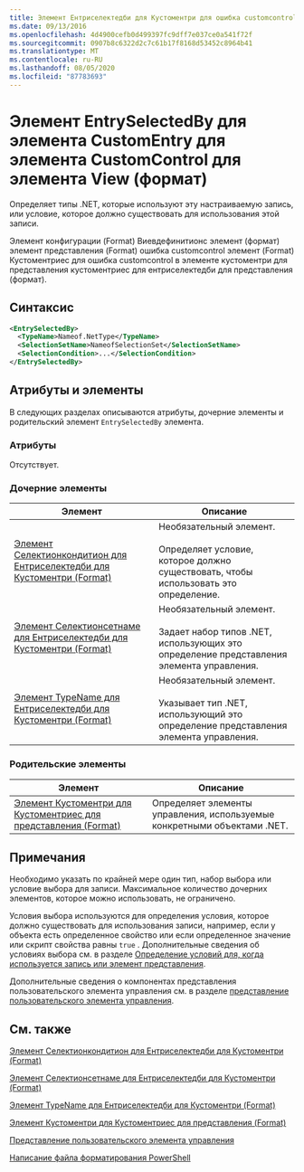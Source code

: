 ```yaml
---
title: Элемент Ентриселектедби для Кустоментри для ошибка customcontrol для представления (Format) | Документация Майкрософт
ms.date: 09/13/2016
ms.openlocfilehash: 4d4900cefb0d499397fc9dff7e037ce0a541f72f
ms.sourcegitcommit: 0907b8c6322d2c7c61b17f8168d53452c8964b41
ms.translationtype: MT
ms.contentlocale: ru-RU
ms.lasthandoff: 08/05/2020
ms.locfileid: "87783693"
---
```

# <a name="entryselectedby-element-for-customentry-for-customcontrol-for-view-format"></a>Элемент EntrySelectedBy для элемента CustomEntry для элемента CustomControl для элемента View (формат)

Определяет типы .NET, которые используют эту настраиваемую запись, или условие, которое должно существовать для использования этой записи.

Элемент конфигурации (Format) Виевдефинитионс элемент (формат) элемент представления (Format) ошибка customcontrol элемент (Format) Кустоментриес для ошибка customcontrol в элементе кустоментри для представления кустоментриес для ентриселектедби для представления (формат).

## <a name="syntax"></a>Синтаксис

```xml
<EntrySelectedBy>
  <TypeName>Nameof.NetType</TypeName>
  <SelectionSetName>NameofSelectionSet</SelectionSetName>
  <SelectionCondition>...</SelectionCondition>
</EntrySelectedBy>
```

## <a name="attributes-and-elements"></a>Атрибуты и элементы

В следующих разделах описываются атрибуты, дочерние элементы и родительский элемент `EntrySelectedBy` элемента.

### <a name="attributes"></a>Атрибуты

Отсутствует.

### <a name="child-elements"></a>Дочерние элементы

|Элемент|Описание|
|-------------|-----------------|
|[Элемент Селектионкондитион для Ентриселектедби для Кустоментри (Format)](./selectioncondition-element-for-entryselectedby-for-customcontrol-format.md)|Необязательный элемент.<br /><br /> Определяет условие, которое должно существовать, чтобы использовать это определение.|
|[Элемент Селектионсетнаме для Ентриселектедби для Кустоментри (Format)](./selectionsetname-element-for-entryselectedby-for-customcontrol-for-view-format.md)|Необязательный элемент.<br /><br /> Задает набор типов .NET, использующих это определение представления элемента управления.|
|[Элемент TypeName для Ентриселектедби для Кустоментри (Format)](./typename-element-for-selectioncondition-for-customcontrol-for-view-format.md)|Необязательный элемент.<br /><br /> Указывает тип .NET, использующий это определение представления элемента управления.|

### <a name="parent-elements"></a>Родительские элементы

|Элемент|Описание|
|-------------|-----------------|
|[Элемент Кустоментри для Кустоментриес для представления (Format)](./customentry-element-for-customentries-for-customcontrol-for-view-format.md)|Определяет элементы управления, используемые конкретными объектами .NET.|

## <a name="remarks"></a>Примечания

Необходимо указать по крайней мере один тип, набор выбора или условие выбора для записи. Максимальное количество дочерних элементов, которое можно использовать, не ограничено.

Условия выбора используются для определения условия, которое должно существовать для использования записи, например, если у объекта есть определенное свойство или если определенное значение или скрипт свойства равны `true` . Дополнительные сведения об условиях выбора см. в разделе [Определение условий для, когда используется запись или элемент представления](./defining-conditions-for-displaying-data.md).

Дополнительные сведения о компонентах представления пользовательского элемента управления см. в разделе [представление пользовательского элемента управления](./creating-custom-controls.md).

## <a name="see-also"></a>См. также

[Элемент Селектионкондитион для Ентриселектедби для Кустоментри (Format)](./selectioncondition-element-for-entryselectedby-for-customcontrol-format.md)

[Элемент Селектионсетнаме для Ентриселектедби для Кустоментри (Format)](./selectionsetname-element-for-entryselectedby-for-customcontrol-for-view-format.md)

[Элемент TypeName для Ентриселектедби для Кустоментри (Format)](./typename-element-for-selectioncondition-for-customcontrol-for-view-format.md)

[Элемент Кустоментри для Кустоментриес для представления (Format)](./customentry-element-for-customentries-for-customcontrol-for-view-format.md)

[Представление пользовательского элемента управления](./creating-custom-controls.md)

[Написание файла форматирования PowerShell](./writing-a-powershell-formatting-file.md)

